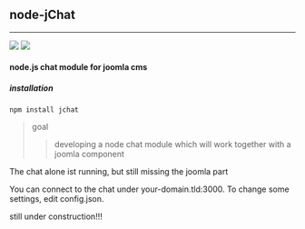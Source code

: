 ## node-jChat

* * *

[<img src="https://travis-ci.org/pfitzer/node-jchat.svg?branch=master">](https://travis-ci.org/pfitzer/node-jchat) [<img src="https://david-dm.org/pfitzer/node-jchat.png">](https://david-dm.org/pfitzer/node-jchat)

#### node.js chat module for joomla cms

##### installation

    npm install jchat

> goal
>> developing a node chat module which will work together with a joomla component


The chat alone ist running, but still missing the joomla part

You can connect to the chat under your-domain.tld:3000. To change some settings, edit config.json.

still under construction!!!
